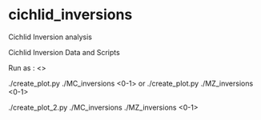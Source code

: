 # cichlid_inversions
Cichlid Inversion analysis


Cichlid Inversion Data and Scripts

Run as : <>

./create_plot.py ./MC_inversions <0-1> or ./create_plot.py ./MZ_inversions <0-1> 


./create_plot_2.py ./MC_inversions ./MZ_inversions <0-1>
